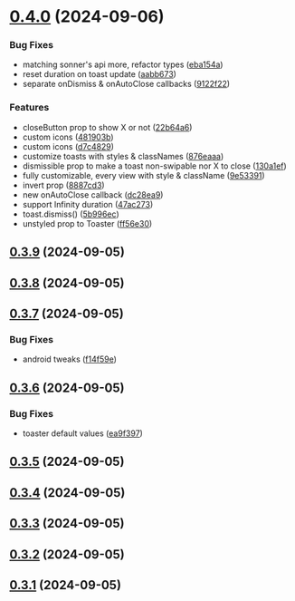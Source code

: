 

# [0.4.0](https://github.com/gunnartorfis/react-native-reanimated-toasts/compare/v0.3.9...v0.4.0) (2024-09-06)


### Bug Fixes

* matching sonner's api more, refactor types ([eba154a](https://github.com/gunnartorfis/react-native-reanimated-toasts/commit/eba154a4c4a1f366ff17dd8fd177fbcd78e0c465))
* reset duration on toast update ([aabb673](https://github.com/gunnartorfis/react-native-reanimated-toasts/commit/aabb673746935b4e47ff2ac2beb23e9da3023b3c))
* separate onDismiss & onAutoClose callbacks ([9122f22](https://github.com/gunnartorfis/react-native-reanimated-toasts/commit/9122f22fcf48cb00e753b2545d08bd1a52c5cff5))


### Features

* closeButton prop to show X or not ([22b64a6](https://github.com/gunnartorfis/react-native-reanimated-toasts/commit/22b64a61decc0ec21daa8dcb7bd29465a2d195d2))
* custom icons ([481903b](https://github.com/gunnartorfis/react-native-reanimated-toasts/commit/481903bf630d3cdf18e4233971a4f428c7efd51a))
* custom icons ([d7c4829](https://github.com/gunnartorfis/react-native-reanimated-toasts/commit/d7c48295f7577843d3153a8fc6fce1de5d612e65))
* customize toasts with styles & classNames ([876eaaa](https://github.com/gunnartorfis/react-native-reanimated-toasts/commit/876eaaa96f653b256bf4621e157a75eea5402345))
* dismissible prop to make a toast non-swipable nor X to close ([130a1ef](https://github.com/gunnartorfis/react-native-reanimated-toasts/commit/130a1efe42f63f3a791b96af3fbdad1624c855bd))
* fully customizable, every view with style & className ([9e53391](https://github.com/gunnartorfis/react-native-reanimated-toasts/commit/9e53391cafcae8e3e04ca8eb9c91621390eb75d8))
* invert prop ([8887cd3](https://github.com/gunnartorfis/react-native-reanimated-toasts/commit/8887cd3e7f99b6c733d35f0e43f2429b7adb24d6))
* new onAutoClose callback ([dc28ea9](https://github.com/gunnartorfis/react-native-reanimated-toasts/commit/dc28ea9e721957dec156a9178f977fd8ef5a3c0d))
* support Infinity duration ([47ac273](https://github.com/gunnartorfis/react-native-reanimated-toasts/commit/47ac27368febde1e73231855a7a5d5135a53310d))
* toast.dismiss() ([5b996ec](https://github.com/gunnartorfis/react-native-reanimated-toasts/commit/5b996ecdd6d8f6318d57cb40984ae32e8d9bf3b0))
* unstyled prop to Toaster ([ff56e30](https://github.com/gunnartorfis/react-native-reanimated-toasts/commit/ff56e30ef40ad70d510e4814ea5ce7a503bfa352))

## [0.3.9](https://github.com/gunnartorfis/react-native-reanimated-toasts/compare/v0.3.8...v0.3.9) (2024-09-05)

## [0.3.8](https://github.com/gunnartorfis/react-native-reanimated-toasts/compare/v0.3.7...v0.3.8) (2024-09-05)

## [0.3.7](https://github.com/gunnartorfis/react-native-reanimated-toasts/compare/v0.3.6...v0.3.7) (2024-09-05)


### Bug Fixes

* android tweaks ([f14f59e](https://github.com/gunnartorfis/react-native-reanimated-toasts/commit/f14f59e28fe5e248052286a5a39f678dd5538644))

## [0.3.6](https://github.com/gunnartorfis/react-native-reanimated-toasts/compare/v0.3.5...v0.3.6) (2024-09-05)


### Bug Fixes

* toaster default values ([ea9f397](https://github.com/gunnartorfis/react-native-reanimated-toasts/commit/ea9f397a7fb1a3e0429a9fb999e1a6465b4e7d86))

## [0.3.5](https://github.com/gunnartorfis/react-native-reanimated-toasts/compare/v0.3.4...v0.3.5) (2024-09-05)

## [0.3.4](https://github.com/gunnartorfis/react-native-reanimated-toasts/compare/v0.3.3...v0.3.4) (2024-09-05)

## [0.3.3](https://github.com/gunnartorfis/react-native-reanimated-toasts/compare/v0.3.2...v0.3.3) (2024-09-05)

## [0.3.2](https://github.com/gunnartorfis/react-native-reanimated-toasts/compare/v0.3.1...v0.3.2) (2024-09-05)

## [0.3.1](https://github.com/gunnartorfis/react-native-reanimated-toasts/compare/v0.3.0...v0.3.1) (2024-09-05)
